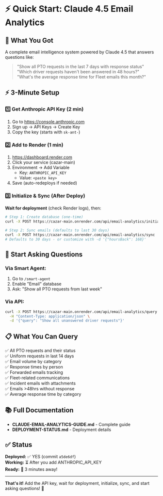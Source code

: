 # ⚡ Quick Start: Claude 4.5 Email Analytics

## 🎉 What You Got

A complete email intelligence system powered by Claude 4.5 that answers questions like:

> "Show all PTO requests in the last 7 days with response status"  
> "Which driver requests haven't been answered in 48 hours?"  
> "What's the average response time for Fleet emails this month?"

## ⚡ 3-Minute Setup

### 1️⃣ Get Anthropic API Key (2 min)
1. Go to https://console.anthropic.com
2. Sign up → API Keys → Create Key
3. Copy the key (starts with `sk-ant-`)

### 2️⃣ Add to Render (1 min)
1. https://dashboard.render.com
2. Click your service (cazar-main)
3. Environment → Add Variable
   - Key: `ANTHROPIC_API_KEY`
   - Value: `<paste key>`
4. Save (auto-redeploys if needed)

### 3️⃣ Initialize & Sync (After Deploy)

**Wait for deployment** (check Render logs), then:

```bash
# Step 1: Create database (one-time)
curl -X POST https://cazar-main.onrender.com/api/email-analytics/initialize

# Step 2: Sync emails (defaults to last 30 days)
curl -X POST https://cazar-main.onrender.com/api/email-analytics/sync
# Defaults to 30 days - or customize with -d '{"hoursBack": 168}'
```

## 🚀 Start Asking Questions

### Via Smart Agent:
1. Go to `/smart-agent`
2. Enable "Email" database
3. Ask: "Show all PTO requests from last week"

### Via API:
```bash
curl -X POST https://cazar-main.onrender.com/api/email-analytics/query \
  -H "Content-Type: application/json" \
  -d '{"query": "Show all unanswered driver requests"}'
```

## 📋 What You Can Query

✅ All PTO requests and their status  
✅ Uniform requests in last 14 days  
✅ Email volume by category  
✅ Response times by person  
✅ Forwarded emails tracking  
✅ Fleet-related communications  
✅ Incident emails with attachments  
✅ Emails >48hrs without response  
✅ Average response time by category  

## 📚 Full Documentation

- **CLAUDE-EMAIL-ANALYTICS-GUIDE.md** - Complete guide
- **DEPLOYMENT-STATUS.md** - Deployment details

## ✅ Status

**Deployed:** ✅ YES (commit `a5de6df`)  
**Working:** ⏳ After you add ANTHROPIC_API_KEY  
**Ready:** 🎯 3 minutes away!  

---

**That's it!** Add the API key, wait for deployment, initialize, sync, and start asking questions! 🎉

